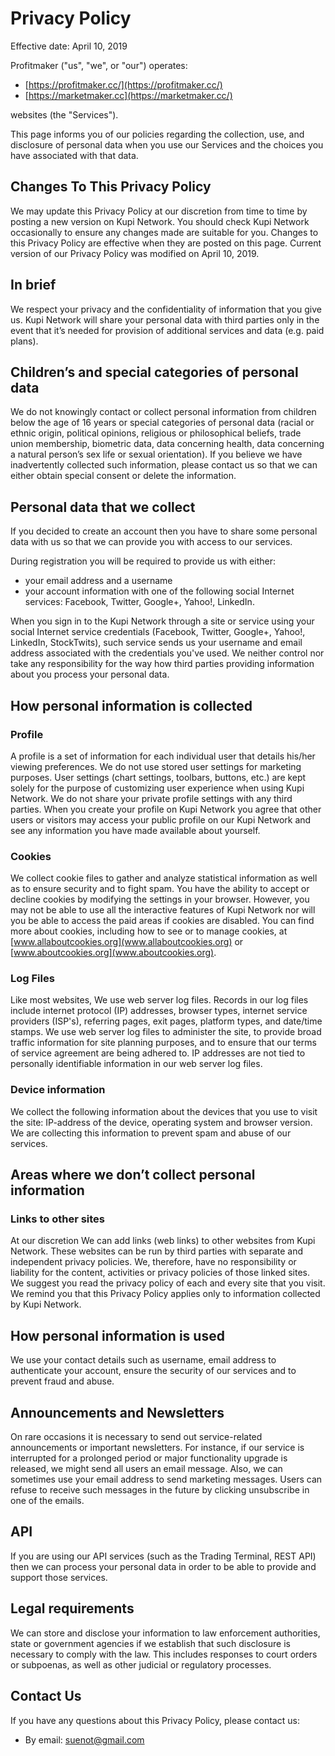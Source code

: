 # Privacy Policy

Effective date: April 10, 2019

Profitmaker ("us", "we", or "our") operates:

- [https://profitmaker.cc/](https://profitmaker.cc/)
- [https://marketmaker.cc](https://marketmaker.cc/)

websites (the "Services").

This page informs you of our policies regarding the collection, use, and disclosure of personal data when you use our Services and the choices you have associated with that data.

## Changes To This Privacy Policy

We may update this Privacy Policy at our discretion from time to time by posting a new version on Kupi Network. You should check Kupi Network occasionally to ensure any changes made are suitable for you.
Changes to this Privacy Policy are effective when they are posted on this page.
Current version of our Privacy Policy was modified on April 10, 2019.

## In brief

We respect your privacy and the confidentiality of information that you give us. Kupi Network will share your personal data with third parties only in the event that it’s needed for provision of additional services and data (e.g. paid plans).

## Children’s and special categories of personal data

We do not knowingly contact or collect personal information from children below the age of 16 years or special categories of personal data (racial or ethnic origin, political opinions, religious or philosophical beliefs, trade union membership, biometric data, data concerning health, data concerning a natural person’s sex life or sexual orientation). If you believe we have inadvertently collected such information, please contact us so that we can either obtain special consent or delete the information.

## Personal data that we collect

If you decided to create an account then you have to share some personal data with us so that we can provide you with access to our services.

During registration you will be required to provide us with either:

- your email address and a username
- your account information with one of the following social Internet services: Facebook, Twitter, Google+, Yahoo!, LinkedIn.

When you sign in to the Kupi Network through a site or service using your social Internet service credentials (Facebook, Twitter, Google+, Yahoo!, LinkedIn, StockTwits), such service sends us your username and email address associated with the credentials you've used. We neither control nor take any responsibility for the way how third parties providing information about you process your personal data.

## How personal information is collected

### Profile

A profile is a set of information for each individual user that details his/her viewing preferences. We do not use stored user settings for marketing purposes. User settings (chart settings, toolbars, buttons, etc.) are kept solely for the purpose of customizing user experience when using Kupi Network. We do not share your private profile settings with any third parties.
When you create your profile on Kupi Network you agree that other users or visitors may access your public profile on our Kupi Network and see any information you have made available about yourself.

### Cookies

We collect cookie files to gather and analyze statistical information as well as to ensure security and to fight spam.
You have the ability to accept or decline cookies by modifying the settings in your browser. However, you may not be able to use all the interactive features of Kupi Network nor will you be able to access the paid areas if cookies are disabled.
You can find more about cookies, including how to see or to manage cookies, at [www.allaboutcookies.org](www.allaboutcookies.org) or [www.aboutcookies.org](www.aboutcookies.org).

### Log Files

Like most websites, We use web server log files. Records in our log files include internet protocol (IP) addresses, browser types, internet service providers (ISP's), referring pages, exit pages, platform types, and date/time stamps. We use web server log files to administer the site, to provide broad traffic information for site planning purposes, and to ensure that our terms of service agreement are being adhered to. IP addresses are not tied to personally identifiable information in our web server log files.

### Device information

We collect the following information about the devices that you use to visit the site: IP-address of the device, operating system and browser version. We are collecting this information to prevent spam and abuse of our services.

## Areas where we don’t collect personal information

### Links to other sites

At our discretion We can add links (web links) to other websites from Kupi Network. These websites can be run by third parties with separate and independent privacy policies. We, therefore, have no responsibility or liability for the content, activities or privacy policies of those linked sites. We suggest you read the privacy policy of each and every site that you visit. We remind you that this Privacy Policy applies only to information collected by Kupi Network.

## How personal information is used

We use your contact details such as username, email address to authenticate your account, ensure the security of our services and to prevent fraud and abuse.

## Announcements and Newsletters

On rare occasions it is necessary to send out service-related announcements or important newsletters. For instance, if our service is interrupted for a prolonged period or major functionality upgrade is released, we might send all users an email message. Also, we can sometimes use your email address to send marketing messages. Users can refuse to receive such messages in the future by clicking unsubscribe in one of the emails.

## API

If you are using our API services (such as the Trading Terminal, REST API) then we can process your personal data in order to be able to provide and support those services.

## Legal requirements

We can store and disclose your information to law enforcement authorities, state or government agencies if we establish that such disclosure is necessary to comply with the law. This includes responses to court orders or subpoenas, as well as other judicial or regulatory processes.

## Contact Us

If you have any questions about this Privacy Policy, please contact us:

- By email: [suenot@gmail.com](mailto:suenot@gmail.com)
